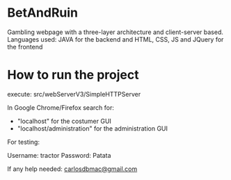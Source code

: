 # BetAndRuin
Gambling webpage with a three-layer architecture and client-server based. Languages used: JAVA for the backend and HTML, CSS, JS and JQuery for the frontend

# How to run the project

execute: src/webServerV3/SimpleHTTPServer

In Google Chrome/Firefox search for: 

  - "localhost" for the costumer GUI
  - "localhost/administration" for the administration GUI

For testing:

Username: tractor
Password: Patata

If any help needed: carlosdbmac@gmail.com
